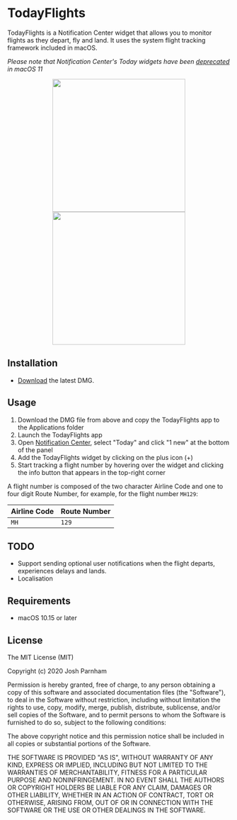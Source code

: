 # TodayFlights

TodayFlights is a Notification Center widget that allows you to monitor flights as they depart, fly and land. It uses the system flight tracking framework included in macOS.

*Please note that Notification Center's Today widgets have been [deprecated](https://developer.apple.com/documentation/notificationcenter) in macOS 11*

<p align="center">
    <img width="300px" src="http://joshparnham.com/images/TodayFlights-v1.1/1.jpg" />
    <img width="300px" src="http://joshparnham.com/images/TodayFlights-v1.1/2.jpg" />
</p>

## Installation

* [Download](https://github.com/josh-/TodayFlights/releases/latest) the latest DMG.

## Usage

1. Download the DMG file from above and copy the TodayFlights app to the Applications folder
2. Launch the TodayFlights app
3. Open [Notification Center](https://support.apple.com/HT204079), select "Today" and click "1 new" at the bottom of the panel
4. Add the TodayFlights widget by clicking on the plus icon (+)
5. Start tracking a flight number by hovering over the widget and clicking the info button that appears in the top-right corner

A flight number is composed of the two character Airline Code and one to four digit Route Number, for example, for the flight number `MH129`:

|Airline Code|Route Number|
|-|-|
|`MH`|`129`|

## TODO

- Support sending optional user notifications when the flight departs, experiences delays and lands.
- Localisation

## Requirements

* macOS 10.15 or later

## License

The MIT License (MIT)

Copyright (c) 2020 Josh Parnham

Permission is hereby granted, free of charge, to any person obtaining a copy
of this software and associated documentation files (the "Software"), to deal
in the Software without restriction, including without limitation the rights
to use, copy, modify, merge, publish, distribute, sublicense, and/or sell
copies of the Software, and to permit persons to whom the Software is
furnished to do so, subject to the following conditions:

The above copyright notice and this permission notice shall be included in all
copies or substantial portions of the Software.

THE SOFTWARE IS PROVIDED "AS IS", WITHOUT WARRANTY OF ANY KIND, EXPRESS OR
IMPLIED, INCLUDING BUT NOT LIMITED TO THE WARRANTIES OF MERCHANTABILITY,
FITNESS FOR A PARTICULAR PURPOSE AND NONINFRINGEMENT. IN NO EVENT SHALL THE
AUTHORS OR COPYRIGHT HOLDERS BE LIABLE FOR ANY CLAIM, DAMAGES OR OTHER
LIABILITY, WHETHER IN AN ACTION OF CONTRACT, TORT OR OTHERWISE, ARISING FROM,
OUT OF OR IN CONNECTION WITH THE SOFTWARE OR THE USE OR OTHER DEALINGS IN THE
SOFTWARE.
